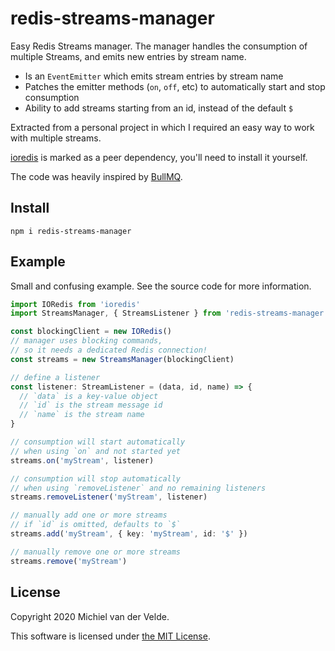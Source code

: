 # redis-streams-manager

Easy Redis Streams manager. The manager handles the consumption of multiple
Streams, and emits new entries by stream name.

* Is an `EventEmitter` which emits stream entries by stream name
* Patches the emitter methods (`on`, `off`, etc) to automatically
start and stop consumption
* Ability to add streams starting from an id, instead of the default `$`

Extracted from a personal project in which I required an easy way to work
with multiple streams.

[ioredis](https://github.com/luin/ioredis) is marked as a peer dependency,
you'll need to install it yourself.

The code was heavily inspired by [BullMQ](https://github.com/taskforcesh/bullmq/blob/master/src/classes/queue-events.ts).

## Install

```
npm i redis-streams-manager
```

## Example

Small and confusing example. See the source code for more information.

```ts
import IORedis from 'ioredis'
import StreamsManager, { StreamsListener } from 'redis-streams-manager'

const blockingClient = new IORedis()
// manager uses blocking commands,
// so it needs a dedicated Redis connection!
const streams = new StreamsManager(blockingClient)

// define a listener
const listener: StreamListener = (data, id, name) => {
  // `data` is a key-value object
  // `id` is the stream message id
  // `name` is the stream name
}

// consumption will start automatically
// when using `on` and not started yet
streams.on('myStream', listener)

// consumption will stop automatically
// when using `removeListener` and no remaining listeners
streams.removeListener('myStream', listener)

// manually add one or more streams
// if `id` is omitted, defaults to `$`
streams.add('myStream', { key: 'myStream', id: '$' })

// manually remove one or more streams
streams.remove('myStream')
```

## License

Copyright 2020 Michiel van der Velde.

This software is licensed under [the MIT License](LICENSE).
